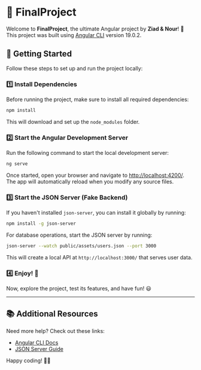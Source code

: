 # 🎉 FinalProject

Welcome to **FinalProject**, the ultimate Angular project by **Ziad & Nour**! 🚀 This project was built using [Angular CLI](https://github.com/angular/angular-cli) version 19.0.2.

## 🚀 Getting Started

Follow these steps to set up and run the project locally:

### 1️⃣ Install Dependencies
Before running the project, make sure to install all required dependencies:
```bash
npm install
```
This will download and set up the `node_modules` folder.

### 2️⃣ Start the Angular Development Server
Run the following command to start the local development server:
```bash
ng serve
```
Once started, open your browser and navigate to [http://localhost:4200/](http://localhost:4200/). The app will automatically reload when you modify any source files.

### 3️⃣ Start the JSON Server (Fake Backend)

If you haven't installed `json-server`, you can install it globally by running:
```bash
npm install -g json-server
```
For database operations, start the JSON server by running:
```bash
json-server --watch public/assets/users.json --port 3000
```
This will create a local API at `http://localhost:3000/` that serves user data.

### 4️⃣ Enjoy! 🎉
Now, explore the project, test its features, and have fun! 😃

---

## 📚 Additional Resources
Need more help? Check out these links:
- [Angular CLI Docs](https://angular.dev/tools/cli)
- [JSON Server Guide](https://github.com/typicode/json-server)

Happy coding! 🚀🔥

